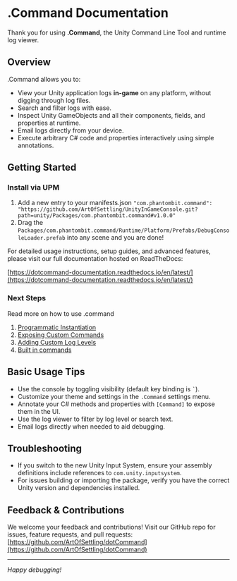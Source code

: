 # .Command Documentation

Thank you for using **.Command**, the Unity Command Line Tool and runtime log viewer.

## Overview

.Command allows you to:

- View your Unity application logs **in-game** on any platform, without digging through log files.
- Search and filter logs with ease.
- Inspect Unity GameObjects and all their components, fields, and properties at runtime.
- Email logs directly from your device.
- Execute arbitrary C# code and properties interactively using simple annotations.

## Getting Started

### Install via UPM
1. Add a new entry to your manifests.json
`"com.phantombit.command": "https://github.com/ArtOfSettling/UnityInGameConsole.git?path=unity/Packages/com.phantombit.command#v1.0.0"`
2. Drag the `Packages/com.phantombit.command/Runtime/Platform/Prefabs/DebugConsoleLoader.prefab` into any scene and you are done!

For detailed usage instructions, setup guides, and advanced features, please visit our full documentation hosted on ReadTheDocs:

[https://dotcommand-documentation.readthedocs.io/en/latest/](https://dotcommand-documentation.readthedocs.io/en/latest/)

### Next Steps
Read more on how to use .command
1. [Programmatic Instantiation](https://dotcommand-documentation.readthedocs.io/en/latest/learn/step_by_step/quick_start.html)
2. [Exposing Custom Commands](https://dotcommand-documentation.readthedocs.io/en/latest/learn/step_by_step/custom_commands.html#introduction)
3. [Adding Custom Log Levels](https://dotcommand-documentation.readthedocs.io/en/latest/learn/step_by_step/logs_and_filters.html#introduction)
4. [Built in commands](https://dotcommand-documentation.readthedocs.io/en/latest/learn/step_by_step/built_in_commands.html)

## Basic Usage Tips

- Use the console by toggling visibility (default key binding is `` ` ``).
- Customize your theme and settings in the `.Command` settings menu.
- Annotate your C# methods and properties with `[Command]` to expose them in the UI.
- Use the log viewer to filter by log level or search text.
- Email logs directly when needed to aid debugging.

## Troubleshooting

- If you switch to the new Unity Input System, ensure your assembly definitions include references to `com.unity.inputsystem`.
- For issues building or importing the package, verify you have the correct Unity version and dependencies installed.

## Feedback & Contributions

We welcome your feedback and contributions!
Visit our GitHub repo for issues, feature requests, and pull requests:
[https://github.com/ArtOfSettling/dotCommand](https://github.com/ArtOfSettling/dotCommand)

---

*Happy debugging!*
